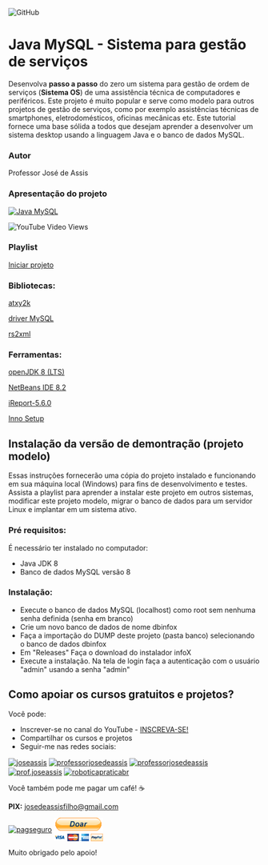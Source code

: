 ![GitHub](https://img.shields.io/github/license/professorjosedeassis/infoX)
# Java MySQL - Sistema para gestão de serviços
Desenvolva **passo a passo** do zero um sistema para gestão de ordem de serviços (**Sistema OS**) de uma assistência técnica de computadores e periféricos. Este projeto é muito popular e serve como modelo para outros projetos de gestão de serviços, como por exemplo assistências técnicas de smartphones, eletrodomésticos, oficinas mecânicas etc. Este tutorial fornece uma base sólida a todos que desejam aprender a desenvolver um sistema desktop usando a linguagem Java e o banco de dados MySQL.
### Autor
Professor José de Assis
### Apresentação do projeto

[![Java MySQL](https://img.youtube.com/vi/eA4WjjkzK3c/0.jpg)](https://youtu.be/eA4WjjkzK3c "Apresentação do projeto")


![YouTube Video Views](https://img.shields.io/youtube/views/eA4WjjkzK3c?style=social)

### Playlist
[Iniciar projeto](https://www.youtube.com/playlist?list=PLbEOwbQR9lqxsTusvu8wfkUECrmcV81MU)
### Bibliotecas:
[atxy2k](http://atxy2k.github.io/RestrictedTextField/)

[driver MySQL](https://dev.mysql.com/downloads/connector/j/)

[rs2xml](https://sourceforge.net/projects/finalangelsanddemons/files/rs2xml.jar/download)
### Ferramentas:
[openJDK 8 (LTS)](https://adoptopenjdk.net/)

[NetBeans IDE 8.2](https://netbeans-ide.informer.com/8.2/)

[iReport-5.6.0](https://sourceforge.net/projects/ireport/)

[Inno Setup](https://jrsoftware.org/isinfo.php)
## Instalação da versão de demontração (projeto modelo)
Essas instruções fornecerão uma cópia do projeto instalado e funcionando em sua máquina local (Windows) para fins de desenvolvimento e testes. Assista a playlist para aprender a instalar este projeto em outros sistemas, modificar este projeto modelo, migrar o banco de dados para um servidor Linux e implantar em um sistema ativo.
### Pré requisitos:
É necessário ter instalado no computador:
* Java JDK 8
* Banco de dados MySQL versão 8
### Instalação:
* Execute o banco de dados MySQL (localhost) como root sem nenhuma senha definida (senha em branco)
* Crie um novo banco de dados de nome dbinfox
* Faça a importação do DUMP deste projeto (pasta banco) selecionando o banco de dados dbinfox
* Em "Releases" Faça o download do instalador infoX
* Execute a instalação. Na tela de login faça a autenticação com o usuário "admin" usando a senha "admin"
## Como apoiar os cursos gratuitos e projetos?
Você pode:
- Inscrever-se no canal do YouTube - [INSCREVA-SE!](https://www.youtube.com/c/RoboticapraticaBr/?sub_confirmation=1)
- Compartilhar os cursos e projetos
- Seguir-me nas redes sociais:
<p align="left">
<a href="https://twitter.com/joseassis" target="blank"><img align="center" src="https://raw.githubusercontent.com/rahuldkjain/github-profile-readme-generator/master/src/images/icons/Social/twitter.svg" alt="joseassis" height="30" width="40" /></a>
<a href="https://linkedin.com/in/professorjosedeassis" target="blank"><img align="center" src="https://raw.githubusercontent.com/rahuldkjain/github-profile-readme-generator/master/src/images/icons/Social/linked-in-alt.svg" alt="professorjosedeassis" height="30" width="40" /></a>
<a href="https://fb.com/professorjosedeassis" target="blank"><img align="center" src="https://raw.githubusercontent.com/rahuldkjain/github-profile-readme-generator/master/src/images/icons/Social/facebook.svg" alt="professorjosedeassis" height="30" width="40" /></a>
<a href="https://instagram.com/prof.joseassis" target="blank"><img align="center" src="https://raw.githubusercontent.com/rahuldkjain/github-profile-readme-generator/master/src/images/icons/Social/instagram.svg" alt="prof.joseassis" height="30" width="40" /></a>
<a href="https://www.youtube.com/c/roboticapraticabr" target="blank"><img align="center" src="https://raw.githubusercontent.com/rahuldkjain/github-profile-readme-generator/master/src/images/icons/Social/youtube.svg" alt="roboticapraticabr" height="30" width="40" /></a>
</p>

Você também pode me pagar um café! ☕

 **PIX:** josedeassisfilho@gmail.com
<p align="left">
<a href="https://pag.ae/bmn72Gn" target="blank"><img align="center" src="https://github.com/professorjosedeassis/joseassis/blob/main/img/pagseguro.gif?raw=true" alt="pagseguro" /></a>
<a href="https://www.paypal.com/donate?business=SGD8GH9PHZFY4&item_name=Professor+Jos%C3%A9+de+Assis&currency_code=BRL" target="blank"><img align="center" src="https://github.com/professorjosedeassis/joseassis/blob/main/img/paypal.gif?raw=true" alt="paypal" /></a>
</p>

Muito obrigado pelo apoio!
